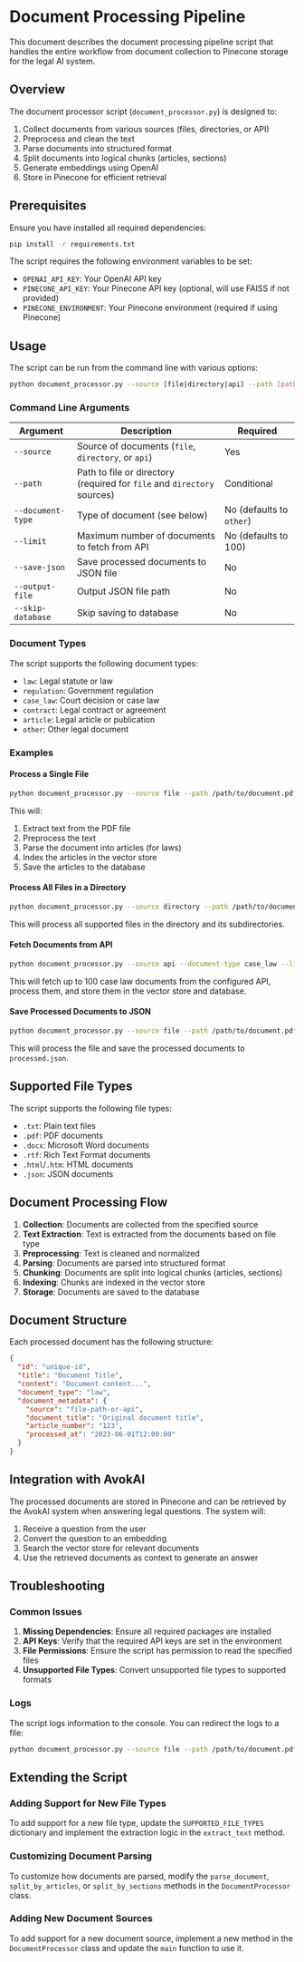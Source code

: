 # Document Processing Pipeline

This document describes the document processing pipeline script that handles the entire workflow from document collection to Pinecone storage for the legal AI system.

## Overview

The document processor script (`document_processor.py`) is designed to:

1. Collect documents from various sources (files, directories, or API)
2. Preprocess and clean the text
3. Parse documents into structured format
4. Split documents into logical chunks (articles, sections)
5. Generate embeddings using OpenAI
6. Store in Pinecone for efficient retrieval

## Prerequisites

Ensure you have installed all required dependencies:

```bash
pip install -r requirements.txt
```

The script requires the following environment variables to be set:

- `OPENAI_API_KEY`: Your OpenAI API key
- `PINECONE_API_KEY`: Your Pinecone API key (optional, will use FAISS if not provided)
- `PINECONE_ENVIRONMENT`: Your Pinecone environment (required if using Pinecone)

## Usage

The script can be run from the command line with various options:

```bash
python document_processor.py --source [file|directory|api] --path [path] --document-type [type]
```

### Command Line Arguments

| Argument | Description | Required |
|----------|-------------|----------|
| `--source` | Source of documents (`file`, `directory`, or `api`) | Yes |
| `--path` | Path to file or directory (required for `file` and `directory` sources) | Conditional |
| `--document-type` | Type of document (see below) | No (defaults to `other`) |
| `--limit` | Maximum number of documents to fetch from API | No (defaults to 100) |
| `--save-json` | Save processed documents to JSON file | No |
| `--output-file` | Output JSON file path | No |
| `--skip-database` | Skip saving to database | No |

### Document Types

The script supports the following document types:

- `law`: Legal statute or law
- `regulation`: Government regulation
- `case_law`: Court decision or case law
- `contract`: Legal contract or agreement
- `article`: Legal article or publication
- `other`: Other legal document

### Examples

#### Process a Single File

```bash
python document_processor.py --source file --path /path/to/document.pdf --document-type law
```

This will:
1. Extract text from the PDF file
2. Preprocess the text
3. Parse the document into articles (for laws)
4. Index the articles in the vector store
5. Save the articles to the database

#### Process All Files in a Directory

```bash
python document_processor.py --source directory --path /path/to/documents/ --document-type regulation
```

This will process all supported files in the directory and its subdirectories.

#### Fetch Documents from API

```bash
python document_processor.py --source api --document-type case_law --limit 100
```

This will fetch up to 100 case law documents from the configured API, process them, and store them in the vector store and database.

#### Save Processed Documents to JSON

```bash
python document_processor.py --source file --path /path/to/document.pdf --save-json --output-file processed.json
```

This will process the file and save the processed documents to `processed.json`.

## Supported File Types

The script supports the following file types:

- `.txt`: Plain text files
- `.pdf`: PDF documents
- `.docx`: Microsoft Word documents
- `.rtf`: Rich Text Format documents
- `.html`/`.htm`: HTML documents
- `.json`: JSON documents

## Document Processing Flow

1. **Collection**: Documents are collected from the specified source
2. **Text Extraction**: Text is extracted from the documents based on file type
3. **Preprocessing**: Text is cleaned and normalized
4. **Parsing**: Documents are parsed into structured format
5. **Chunking**: Documents are split into logical chunks (articles, sections)
6. **Indexing**: Chunks are indexed in the vector store
7. **Storage**: Documents are saved to the database

## Document Structure

Each processed document has the following structure:

```json
{
  "id": "unique-id",
  "title": "Document Title",
  "content": "Document content...",
  "document_type": "law",
  "document_metadata": {
    "source": "file-path-or-api",
    "document_title": "Original document title",
    "article_number": "123",
    "processed_at": "2023-06-01T12:00:00"
  }
}
```

## Integration with AvokAI

The processed documents are stored in Pinecone and can be retrieved by the AvokAI system when answering legal questions. The system will:

1. Receive a question from the user
2. Convert the question to an embedding
3. Search the vector store for relevant documents
4. Use the retrieved documents as context to generate an answer

## Troubleshooting

### Common Issues

1. **Missing Dependencies**: Ensure all required packages are installed
2. **API Keys**: Verify that the required API keys are set in the environment
3. **File Permissions**: Ensure the script has permission to read the specified files
4. **Unsupported File Types**: Convert unsupported file types to supported formats

### Logs

The script logs information to the console. You can redirect the logs to a file:

```bash
python document_processor.py --source file --path /path/to/document.pdf > processing.log 2>&1
```

## Extending the Script

### Adding Support for New File Types

To add support for a new file type, update the `SUPPORTED_FILE_TYPES` dictionary and implement the extraction logic in the `extract_text` method.

### Customizing Document Parsing

To customize how documents are parsed, modify the `parse_document`, `split_by_articles`, or `split_by_sections` methods in the `DocumentProcessor` class.

### Adding New Document Sources

To add support for a new document source, implement a new method in the `DocumentProcessor` class and update the `main` function to use it. 